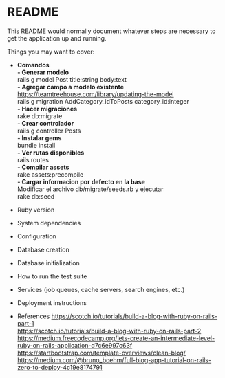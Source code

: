 # README

This README would normally document whatever steps are necessary to get the
application up and running.

Things you may want to cover:

* **Comandos**  
**- Generar modelo**  
rails g model Post title:string body:text  
**- Agregar campo a modelo existente**  
https://teamtreehouse.com/library/updating-the-model  
rails g migration AddCategory_idToPosts category_id:integer  
**- Hacer migraciones**  
rake db:migrate  
**- Crear controlador**  
rails g controller Posts  
**- Instalar gems**  
bundle install  
**- Ver rutas disponibles**  
rails routes  
**- Compilar assets**  
rake assets:precompile  
**- Cargar informacion por defecto en la base**  
Modificar el archivo db/migrate/seeds.rb y ejecutar  
rake db:seed  

* Ruby version

* System dependencies

* Configuration

* Database creation

* Database initialization

* How to run the test suite

* Services (job queues, cache servers, search engines, etc.)

* Deployment instructions

* References
https://scotch.io/tutorials/build-a-blog-with-ruby-on-rails-part-1  
https://scotch.io/tutorials/build-a-blog-with-ruby-on-rails-part-2  
https://medium.freecodecamp.org/lets-create-an-intermediate-level-ruby-on-rails-application-d7c6e997c63f  
https://startbootstrap.com/template-overviews/clean-blog/  
https://medium.com/@bruno_boehm/full-blog-app-tutorial-on-rails-zero-to-deploy-4c19e8174791


